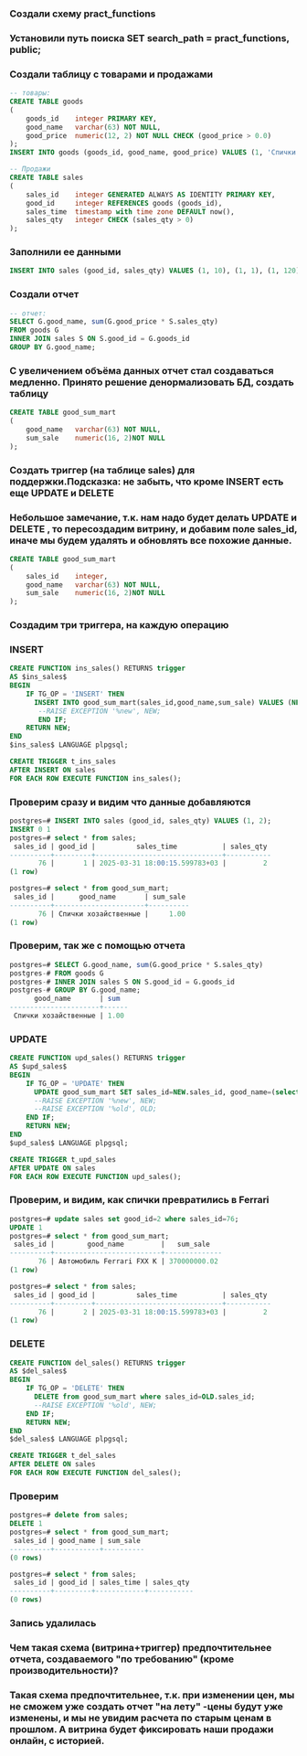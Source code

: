 ### Создали схему  pract_functions
### Установили путь поиска SET search_path = pract_functions, public;
### Создали таблицу с товарами и продажами
```sql
-- товары:
CREATE TABLE goods
(
    goods_id    integer PRIMARY KEY,
    good_name   varchar(63) NOT NULL,
    good_price  numeric(12, 2) NOT NULL CHECK (good_price > 0.0)
);
INSERT INTO goods (goods_id, good_name, good_price) VALUES (1, 'Спички хозайственные', .50),(2, 'Автомобиль Ferrari FXX K', 185000000.01);

-- Продажи
CREATE TABLE sales
(
    sales_id    integer GENERATED ALWAYS AS IDENTITY PRIMARY KEY,
    good_id     integer REFERENCES goods (goods_id),
    sales_time  timestamp with time zone DEFAULT now(),
    sales_qty   integer CHECK (sales_qty > 0)
);
```

### Заполнили ее данными

```sql
INSERT INTO sales (good_id, sales_qty) VALUES (1, 10), (1, 1), (1, 120), (2, 1);
```

### Создали отчет

```sql
-- отчет:
SELECT G.good_name, sum(G.good_price * S.sales_qty)
FROM goods G
INNER JOIN sales S ON S.good_id = G.goods_id
GROUP BY G.good_name;
```

### С увеличением объёма данных отчет стал создаваться медленно. Принято решение денормализовать БД, создать таблицу

```sql
CREATE TABLE good_sum_mart
(
	good_name   varchar(63) NOT NULL,
	sum_sale	numeric(16, 2)NOT NULL
);

```
### Создать триггер (на таблице sales) для поддержки.Подсказка: не забыть, что кроме INSERT есть еще UPDATE и DELETE
### Небольшое замечание, т.к. нам надо будет делать UPDATE и DELETE , то пересоздадим витрину, и добавим поле sales_id, иначе мы будем удалять и обновлять все похожие данные.
```sql
CREATE TABLE good_sum_mart
(
	sales_id	integer,
	good_name   varchar(63) NOT NULL,
	sum_sale	numeric(16, 2)NOT NULL
);
```
### Создадим три триггера, на каждую операцию
### INSERT
```sql
CREATE FUNCTION ins_sales() RETURNS trigger
AS $ins_sales$
BEGIN
    IF TG_OP = 'INSERT' THEN
      INSERT INTO good_sum_mart(sales_id,good_name,sum_sale) VALUES (NEW.sales_id,(select good_name from goods where goods_id= NEW.good_id), (select sum(g.good_price*NEW.sales_qty) from goods g where g.goods_id=NEW.good_id ));
	   --RAISE EXCEPTION '%new', NEW;
       END IF;
    RETURN NEW;
END
$ins_sales$ LANGUAGE plpgsql;

CREATE TRIGGER t_ins_sales
AFTER INSERT ON sales
FOR EACH ROW EXECUTE FUNCTION ins_sales();
```
### Проверим сразу и видим что данные добавляются
```sql
postgres=# INSERT INTO sales (good_id, sales_qty) VALUES (1, 2);
INSERT 0 1
postgres=# select * from sales;
 sales_id | good_id |          sales_time           | sales_qty 
----------+---------+-------------------------------+-----------
       76 |       1 | 2025-03-31 18:00:15.599783+03 |         2
(1 row)

postgres=# select * from good_sum_mart;
 sales_id |      good_name       | sum_sale 
----------+----------------------+----------
       76 | Спички хозайственные |     1.00
(1 row)

```
### Проверим, так же с помощью отчета
```sql
postgres=# SELECT G.good_name, sum(G.good_price * S.sales_qty)
postgres-# FROM goods G
postgres-# INNER JOIN sales S ON S.good_id = G.goods_id
postgres-# GROUP BY G.good_name;
      good_name       | sum  
----------------------+------
 Спички хозайственные | 1.00

```
### UPDATE
```sql
CREATE FUNCTION upd_sales() RETURNS trigger
AS $upd_sales$
BEGIN
    IF TG_OP = 'UPDATE' THEN
      UPDATE good_sum_mart SET sales_id=NEW.sales_id, good_name=(select good_name from goods where goods_id= NEW.good_id), sum_sale=(select sum(g.good_price*NEW.sales_qty) from goods g where g.goods_id=NEW.good_id) where sales_id=NEW.sales_id;
	  --RAISE EXCEPTION '%new', NEW;
	  --RAISE EXCEPTION '%old', OLD;
	END IF;
    RETURN NEW;
END
$upd_sales$ LANGUAGE plpgsql;

CREATE TRIGGER t_upd_sales
AFTER UPDATE ON sales
FOR EACH ROW EXECUTE FUNCTION upd_sales();

```
### Проверим, и видим, как спички превратились в Ferrari
```sql
postgres=# update sales set good_id=2 where sales_id=76;
UPDATE 1
postgres=# select * from good_sum_mart;
 sales_id |        good_name         |   sum_sale   
----------+--------------------------+--------------
       76 | Автомобиль Ferrari FXX K | 370000000.02
(1 row)

postgres=# select * from sales;
 sales_id | good_id |          sales_time           | sales_qty 
----------+---------+-------------------------------+-----------
       76 |       2 | 2025-03-31 18:00:15.599783+03 |         2
(1 row)


```
### DELETE
```sql
CREATE FUNCTION del_sales() RETURNS trigger
AS $del_sales$
BEGIN
    IF TG_OP = 'DELETE' THEN
      DELETE from good_sum_mart where sales_id=OLD.sales_id;
	  --RAISE EXCEPTION '%old', NEW;
	END IF;
    RETURN NEW;
END
$del_sales$ LANGUAGE plpgsql;

CREATE TRIGGER t_del_sales
AFTER DELETE ON sales
FOR EACH ROW EXECUTE FUNCTION del_sales();
```
### Проверим
```sql
postgres=# delete from sales;
DELETE 1
postgres=# select * from good_sum_mart;
 sales_id | good_name | sum_sale 
----------+-----------+----------
(0 rows)

postgres=# select * from sales;
 sales_id | good_id | sales_time | sales_qty 
----------+---------+------------+-----------
(0 rows)


```
### Запись удалилась
### Чем такая схема (витрина+триггер) предпочтительнее отчета, создаваемого "по требованию" (кроме производительности)?
### Такая схема предпочтительнее, т.к. при изменении цен, мы не сможем уже создать отчет "на лету" -цены будут уже изменены, и мы не увидим расчета по старым ценам в прошлом. А витрина будет фиксировать наши продажи онлайн, с историей.
